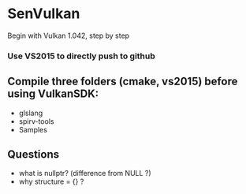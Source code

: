 # SenVulkan
Begin with Vulkan 1.042, step by step

### Use VS2015 to directly push to github
## Compile three folders (cmake, vs2015) before using VulkanSDK:
* glslang
* spirv-tools
* Samples

## Questions
* what is nullptr? (difference from NULL ?)
* why structure = {} ?
